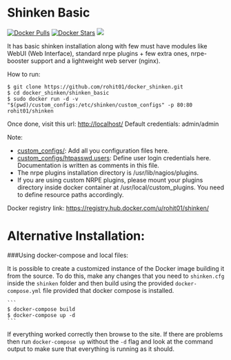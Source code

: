 Shinken Basic
=============

[![Docker Pulls](https://img.shields.io/docker/pulls/rohit01/shinken.svg)](https://hub.docker.com/r/rohit01/shinken/) [![Docker Stars](https://img.shields.io/docker/stars/rohit01/shinken.svg)](https://hub.docker.com/r/rohit01/shinken/) [![](https://badge.imagelayers.io/rohit01/shinken:latest.svg)](https://imagelayers.io/?images=rohit01/shinken:latest)

It has basic shinken installation along with few must have modules like WebUI (Web Interface), standard nrpe plugins + few extra ones, nrpe-booster support and a lightweight web server (nginx).

How to run:

    $ git clone https://github.com/rohit01/docker_shinken.git
    $ cd docker_shinken/shinken_basic
    $ sudo docker run -d -v "$(pwd)/custom_configs:/etc/shinken/custom_configs" -p 80:80 rohit01/shinken

Once done, visit this url: <http://localhost/>
Default credentials: admin/admin

Note:

* [custom_configs/](custom_configs/): Add all you configuration files here.
* [custom_configs/htpasswd.users](custom_configs/htpasswd.users): Define user login credentials here. Documentation is written as comments in this file.
* The nrpe plugins installation directory is /usr/lib/nagios/plugins.
* If you are using custom NRPE plugins, please mount your plugins directory inside docker container at /usr/local/custom_plugins. You need to define resource paths accordingly.

Docker registry link: <https://registry.hub.docker.com/u/rohit01/shinken/>


Alternative Installation:
========================

###Using docker-compose and local files:

It is possible to create a customized instance of the Docker image building it from the source.
To do this, make any changes that you need to `shinken.cfg` inside the `shinken` folder and then build using the provided `docker-compose.yml` file provided that docker compose is installed.

    ```
    $ docker-compose build
    $ docker-compose up -d 
    ```

If everything worked correctly then browse to the site. If there are problems then run `docker-compose up` without the `-d` flag and look at the command output to make sure that everything is running as it should.
